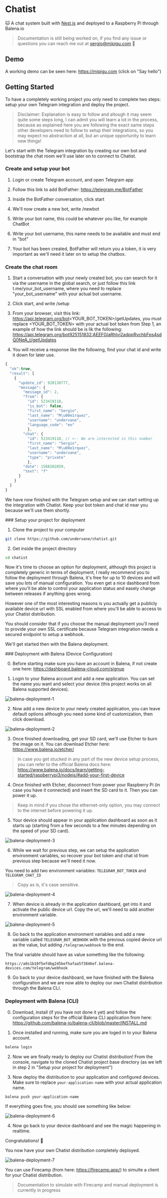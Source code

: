 # Chatist

🐱 A chat system built with [Nest.js](https://nestjs.com/) and deployed to a Raspberry Pi through Balena.io

> Documentation is still being worked on, if you find any issue or questions you can reach me out at [sergio@mipigu.com](mailto:sergio@mipigu.com) 👋

## Demo

A working demo can be seen here: https://mipigu.com (click on "Say hello")

## Getting Started

To have a completely working project you only need to complete two steps: setup your own Telegram integration and deploy the project.

> Disclaimer: Explanation is easy to follow and altough it may seem quite some steps long, I can admit you will learn a lot in the process, because as explained here you are following the exact same steps other developers need to follow to setup their integrations, so you may expect no abstraction at all, but an unique opportunity to learn new things!

Let's start with the Telegram integration by creating our own bot and bootstrap the chat room we'll use later on to connect to Chatist.

### Create and setup your bot

1. Login or create Telegram account, and open Telegram app

2. Follow this link to add BotFather: https://telegram.me/BotFather

3. Inside the BotFather conversation, click start

4. We'll now create a new bot, write /newbot

5. Write your bot name, this could be whatever you like, for example ChatBot

6. Write your bot username, this name needs to be available and must end in "bot"

7. Your bot has been created, BotFather will return you a token, it is very important as we'll need it later on to setup the chatbox.

### Create the chat room

1. Start a conversation with your newly created bot, you can search for it via the username in the global search, or just follow this link t.me/your_bot_username, where you need to replace "your_bot_username" with your actual bot username.

2. Click start, and write /setup

3. From your browser, visit this link: https://api.telegram.org/bot<YOUR_BOT_TOKEN>/getUpdates, you must replace <YOUR_BOT_TOKEN> with your actual bot token from Step 1, an example of how the link should be is lik the following: https://api.telegram.org/bot925151832:AEEFGlaRhlvj2adppRvchbFps4sdQ0NeA_t/getUpdates

4. You will receive a response like the following, find your chat id and write it down for later use.

```js
{
  "ok":true,
  "result": [
    {
      "update_id": 920130777,
      "message": {
        "message_id": 2,
        "from": {
          "id": 523419118,
          "is_bot": false,
          "first_name": "Sergio",
          "last_name": "M\u00e1rquez",
          "username": "undervane",
          "language_code": "en"
          },
        "chat": {
          "id": 523419118, // <-- We are interested in this number
          "first_name": "Sergio",
          "last_name": "M\u00e1rquez",
          "username": "undervane",
          "type": "private"
          },
        "date": 1568202859,
        "text": "f"
      }
    }
  ]
}
```

We have now finished with the Telegram setup and we can start setting up the integration with Chatist. Keep your bot token and chat id near you because we'll use them shortly.

### Setup your project for deployment

1. Clone the project to your computer

```bash
git clone https://github.com/undervane/chatist.git
```

2. Get inside the project directory

```bash
cd chatist
```

Now it's time to choose an option for deployment, although this project is completely generic in terms of deployment, I really recommend you to follow the deployment through Balena, it's free for up to 10 devices and will save you lots of manual configuration. You even get a nice dashboard from where you'll be able to control your application status and easely change between releases if anything goes wrong.

However one of the most interesting reasons is you actually get a publicly available device url with SSL enabled from where you'll be able to access to your Chatist distribution.

You should consider that if you choose the manual deployment you'll need to provide your own SSL certificate because Telegram integration needs a secured endpoint to setup a webhook.

We'll get started then with the Balena deployment.

### Deployment with Balena (Device Configuration)

0. Before starting make sure you have an account in Balena, if not create one here: https://dashboard.balena-cloud.com/signup

1. Login to your Balena account and add a new application. You can set the name you want and select your device (this project works on all Balena supported devices).

![balena-deployment-1](docs/resources/img/deployment-1.png)

2. Now add a new device to your newly created application, you can leave default options although you need some kind of customization, then click download.

![balena-deployment-2](docs/resources/img/deployment-2.png)

3. Once finished downloading, get your SD card, we'll use Etcher to burn the image on it. You can download Etcher here: https://www.balena.io/etcher/

> In case you get stucked in any part of the new device setup process, you can refer to the official Balena docs here: https://www.balena.io/docs/learn/getting-started/raspberrypi3/nodejs/#add-your-first-device

4. Once finished with Etcher, disconnect from power your Raspberry Pi (in case you have it connected) and insert the SD card to it. Then you can power it up.

> Keep in mind if you chose the ethernet-only option, you may connect to the internet before powering it up.

5. Your device should appear in your application dashboard as soon as it starts up (starting from a few seconds to a few minutes depending on the speed of your SD card).

![balena-deployment-3](docs/resources/img/deployment-3.png)

6. While we wait for previous step, we can setup the application environment variables, so recover your bot token and chat id from previous step because we'll need it now.

You need to add two environment variables: `TELEGRAM_BOT_TOKEN` and `TELEGRAM_CHAT_ID`

> Copy as is, it's case sensitive.

![balena-deployment-4](docs/resources/img/deployment-4.png)

7. When device is already in the application dashboard, get into it and activate the public device url. Copy the url, we'll need to add another environment variable.

![balena-deployment-5](docs/resources/img/deployment-5.png)

8. Go back to the application environment variables and add a new variable called `TELEGRAM_BOT_WEBHOOK` with the previous copied device url as the value, but adding `/telegram/webhook` to the end. 

The final variable should have as value something like the following:

`https://a0s1b10f5efdbg245befhafaa5f3846ef.balena-devices.com/telegram/webhook`

9. Go back to your device dashboard, we have finished with the Balena configuration and we are now able to deploy our own Chatist distribution through the Balena CLI.

### Deployment with Balena (CLI)

0. Download, install (if you have not done it yet) and follow the configuration steps for the official Balena CLI application from here: https://github.com/balena-io/balena-cli/blob/master/INSTALL.md

1. Once installed and running, make sure you are loged in to your Balena account.

```bash
balena login
```

2. Now we are finally ready to deploy our Chatist distribution! From the console, navigate to the cloned Chatist project base directory (as we left in step 2 in "Setup your project for deployment")

3. Now deploy the distribution to your application and configured devices. Make sure to replace `your-application-name` with your actual application name.

```bash
balena push your-application-name
```

If everything goes fine, you should see something like below:

![balena-deployment-6](docs/resources/img/deployment-6.png)

4. Now go back to your device dashboard and see the magic happening in realtime.

Congratulations! 🎉

You now have your own Chatist distribution completely deployed.

![balena-deployment-7](docs/resources/img/deployment-7.png)

You can use Firecamp (from here: https://firecamp.app/) to simulte a client for your Chatist distribution.

> Documentation to simulate with Firecamp and manual deployment is currently in progress
